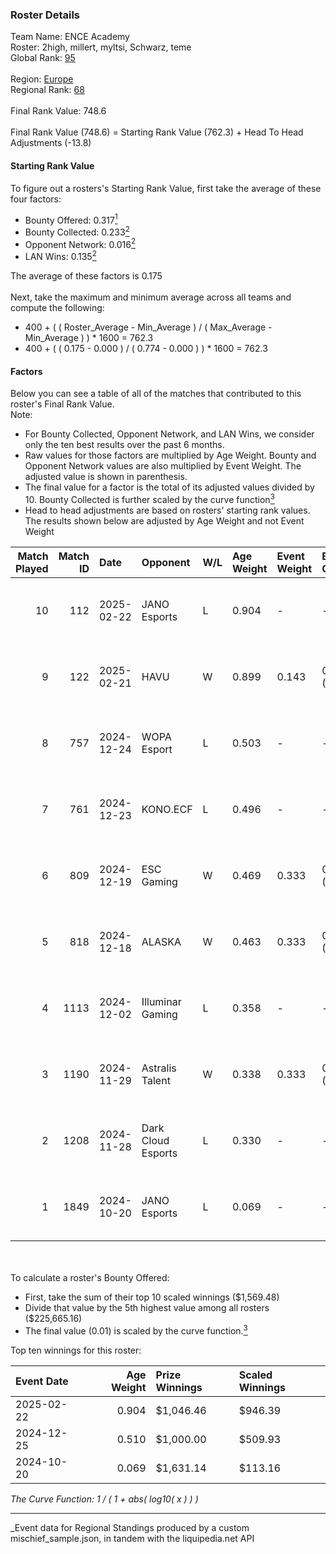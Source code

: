 ### Roster Details<br />
Team Name: ENCE Academy<br />
Roster: 2high, millert, myltsi, Schwarz, teme<br />
Global Rank: [95](../../standings_global_2025_04_07.md)<br />
<br />
Region: [Europe]( ../../standings_europe_2025_04_07.md)<br />
Regional Rank: [68]( ../../standings_europe_2025_04_07.md)<br />
<br />
Final Rank Value:  748.6<br />
<br />
Final Rank Value (748.6) = Starting Rank Value (762.3) + Head To Head Adjustments (-13.8)<br />

#### Starting Rank Value<br />
To figure out a rosters's Starting Rank Value, first take the average of these four factors:<br />
- Bounty Offered: 0.317[<sup>1</sup>](#table2)
- Bounty Collected: 0.233[<sup>2</sup>](#table1)
- Opponent Network: 0.016[<sup>2</sup>](#table1)
- LAN Wins: 0.135[<sup>2</sup>](#table1)

The average of these factors is 0.175<br />
<br />
Next, take the maximum and minimum average across all teams and compute the following:<br />
- 400 + ( ( Roster_Average - Min_Average ) / ( Max_Average - Min_Average ) ) * 1600 = 762.3
- 400 + ( ( 0.175 - 0.000 ) / ( 0.774 - 0.000 ) ) * 1600 = 762.3


#### Factors<br />
Below you can see a table of all of the matches that contributed to this roster's Final Rank Value.<br />
Note:<br />

- For Bounty Collected, Opponent Network, and LAN Wins, we consider only the ten best results over the past 6 months.
- Raw values for those factors are multiplied by Age Weight. Bounty and Opponent Network values are also multiplied by Event Weight. The adjusted value is shown in parenthesis.
- The final value for a factor is the total of its adjusted values divided by 10. Bounty Collected is further scaled by the curve function[<sup>3</sup>](#curveFunction)
- Head to head adjustments are based on rosters' starting rank values. The results shown below are adjusted by Age Weight and not Event Weight
<span id="table1"></span><br />


| Match Played | Match ID | Date       | Opponent           | W/L | Age Weight | Event Weight | Bounty Collected | Opponent Network | LAN Wins  | H2H Adj. | Roster                                |
| -: | -: | :- | :- | :- | :- | :- | :- | :- | :- | -: | :- |
|           10 |      112 | 2025-02-22 | JANO Esports       | L   | 0.904      | -            | -                | -                | -         |   -10.19 | 2high, millert, myltsi, Schwarz, teme |
|            9 |      122 | 2025-02-21 | HAVU               | W   | 0.899      | 0.143        | 0.002 (0.000)    | 0.000 (0.000)    | 1 (0.899) |     6.46 | 2high, millert, myltsi, Schwarz, teme |
|            8 |      757 | 2024-12-24 | WOPA Esport        | L   | 0.503      | -            | -                | -                | -         |    -7.36 | 2high, millert, myltsi, Schwarz, teme |
|            7 |      761 | 2024-12-23 | KONO.ECF           | L   | 0.496      | -            | -                | -                | -         |    -8.48 | 2high, millert, myltsi, Schwarz, teme |
|            6 |      809 | 2024-12-19 | ESC Gaming         | W   | 0.469      | 0.333        | 0.000 (0.000)    | 0.224 (0.035)    | 0 (0.000) |     3.27 | 2high, millert, myltsi, Schwarz, teme |
|            5 |      818 | 2024-12-18 | ALASKA             | W   | 0.463      | 0.333        | 0.030 (0.005)    | 0.605 (0.093)    | 0 (0.000) |    11.15 | 2high, millert, myltsi, Schwarz, teme |
|            4 |     1113 | 2024-12-02 | Illuminar Gaming   | L   | 0.358      | -            | -                | -                | -         |    -6.54 | 2high, millert, myltsi, Schwarz, teme |
|            3 |     1190 | 2024-11-29 | Astralis Talent    | W   | 0.338      | 0.333        | 0.002 (0.000)    | 0.310 (0.035)    | 0 (0.000) |     4.38 | 2high, millert, myltsi, Schwarz, teme |
|            2 |     1208 | 2024-11-28 | Dark Cloud Esports | L   | 0.330      | -            | -                | -                | -         |    -5.61 | 2high, millert, myltsi, Schwarz, teme |
|            1 |     1849 | 2024-10-20 | JANO Esports       | L   | 0.069      | -            | -                | -                | -         |    -0.84 | 2high, millert, myltsi, Schwarz, teme |

<br />
<span id="table2"></span><br />
To calculate a roster's Bounty Offered:<br />

- First, take the sum of their top 10 scaled winnings ($1,569.48)
- Divide that value by the 5th highest value among all rosters ($225,665.16)
- The final value (0.01) is scaled by the curve function.[<sup>3</sup>](#curveFunction)

Top ten winnings for this roster:<br />

| Event Date | Age Weight | Prize Winnings | Scaled Winnings |
| :- | -: | :- | :- |
| 2025-02-22 |      0.904 | $1,046.46      | $946.39         |
| 2024-12-25 |      0.510 | $1,000.00      | $509.93         |
| 2024-10-20 |      0.069 | $1,631.14      | $113.16         |


<span id="curveFunction"></span>_The Curve Function: 1 / ( 1 + abs( log10( x ) ) )_<br />

---
_Event data for Regional Standings produced by a custom mischief_sample.json, in tandem with the liquipedia.net API<br />
